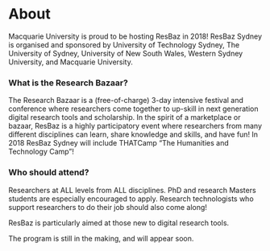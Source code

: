 # About

Macquarie University is proud to be hosting ResBaz in 2018! ResBaz Sydney is organised and sponsored by University of Technology Sydney, The University of Sydney, University of New South Wales, Western Sydney University, and Macquarie University.

### What is the Research Bazaar?
The Research Bazaar is a (free-of-charge) 3-day intensive festival and conference where researchers come together to up-skill in next generation digital research tools and scholarship. In the spirit of a marketplace or bazaar, ResBaz is a highly participatory event where researchers from many different disciplines can learn, share knowledge and skills, and have fun! In 2018 ResBaz Sydney will include THATCamp “The Humanities and Technology Camp”!

### Who should attend?
Researchers at ALL levels from ALL disciplines. PhD and research Masters students are especially encouraged to apply. Research technologists who support researchers to do their job should also come along!

ResBaz is particularly aimed at those new to digital research tools.

The program is still in the making, and will appear soon.
